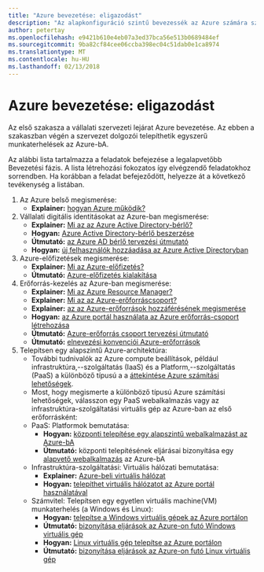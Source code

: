 ```yaml
---
title: "Azure bevezetése: eligazodást"
description: "Az alapkonfiguráció szintű bevezessék az Azure számára szükséges vállalati Tudásbázis"
author: petertay
ms.openlocfilehash: e9421b610e4eb07a3ed37bca56e513b0689484ef
ms.sourcegitcommit: 9ba82cf84cee06ccba398ec04c51dab0e1ca8974
ms.translationtype: MT
ms.contentlocale: hu-HU
ms.lasthandoff: 02/13/2018
---
```

# <a name="adopting-azure-foundational"></a>Azure bevezetése: eligazodást

Az első szakasza a vállalati szervezeti lejárat Azure bevezetése. Az ebben a szakaszban végén a szervezet dolgozói telepíthetik egyszerű munkaterhelések az Azure-bA.

Az alábbi lista tartalmazza a feladatok befejezése a legalapvetőbb Bevezetési fázis. A lista létrehozási fokozatos így elvégzendő feladatokhoz sorrendben. Ha korábban a feladat befejeződött, helyezze át a következő tevékenység a listában. 

1. Az Azure belső megismerése:
    - **Explainer:** [hogyan Azure működik?](azure-explainer.md)
2. Vállalati digitális identitásokat az Azure-ban megismerése:
    - **Explainer:** [Mi az az Azure Active Directory-bérlő?](tenant-explainer.md)
    - **Hogyan:** [Azure Active Directory-bérlő beszerzése](/azure/active-directory/develop/active-directory-howto-tenant?toc=/azure/architecture/cloud-adoption-guide/toc.json)
    - **Útmutató:** [az Azure AD bérlő tervezési útmutató](tenant.md)
    - **Hogyan:** [új felhasználók hozzáadása az Azure Active Directoryban](/azure/active-directory/add-users-azure-active-directory?toc=/azure/architecture/cloud-adoption-guide/toc.json)    
3. Azure-előfizetések megismerése:
    - **Explainer:** [Mi az Azure-előfizetés?](subscription-explainer.md)
    - **Útmutató:** [Azure-előfizetés kialakítása](subscription.md)
4. Erőforrás-kezelés az Azure-ban megismerése: 
    - **Explainer:** [Mi az Azure Resource Manager?](resource-manager-explainer.md)
    - **Explainer:** [Mi az az Azure-erőforráscsoport?](resource-group-explainer.md)
    - **Explainer:** [az az Azure-erőforrások hozzáférésének megismerése](/azure/active-directory/active-directory-understanding-resource-access?toc=/azure/architecture/cloud-adoption-guide/toc.json)
    - **Hogyan:** [az Azure portál használata az Azure erőforrás-csoport létrehozása](/azure/azure-resource-manager/resource-group-portal?toc=/azure/architecture/cloud-adoption-guide/toc.json)
    - **Útmutató:** [Azure-erőforrás csoport tervezési útmutató](resource-group.md)
    - **Útmutató:** [elnevezési konvenciói Azure-erőforrások](/azure/architecture/best-practices/naming-conventions?toc=/azure/architecture/cloud-adoption-guide/toc.json)
5. Telepítsen egy alapszintű Azure-architektúra:
    - További tudnivalók az Azure compute beállítások, például infrastruktúra,--szolgáltatás (IaaS) és a Platform,--szolgáltatás (PaaS) a különböző típusú a a [áttekintése Azure számítási lehetőségek](/azure/architecture/guide/technology-choices/compute-overview?toc=/azure/architecture/cloud-adoption-guide/toc.json).
    - Most, hogy megismerte a különböző típusú Azure számítási lehetőségek, válasszon egy PaaS webalkalmazás vagy az infrastruktúra-szolgáltatási virtuális gép az Azure-ban az első erőforrásként:
    - PaaS: Platformok bemutatása:
        - **Hogyan:** [központi telepítése egy alapszintű webalkalmazást az Azure-bA](/azure/app-service/app-service-web-overview?toc=/azure/architecture/cloud-adoption-guide/toc.json)
        - **Útmutató:** központi telepítésének eljárásai bizonyítása egy [alapvető webalkalmazás](/azure/architecture/reference-architectures/app-service-web-app/basic-web-app?toc=/azure/architecture/cloud-adoption-guide/toc.json) az Azure-bA
    - Infrastruktúra-szolgáltatási: Virtuális hálózati bemutatása:
        - **Explainer:** [Azure-beli virtuális hálózat](/azure/virtual-network/virtual-networks-overview?toc=/azure/architecture/cloud-adoption-guide/toc.json)
        - **Hogyan:** [telepíthet virtuális hálózatot az Azure portál használatával](/azure/virtual-network/virtual-networks-create-vnet-arm-pportal?toc=/azure/architecture/cloud-adoption-guide/toc.json)
    - Számvitel: Telepítsen egy egyetlen virtuális machine(VM) munkaterhelés (a Windows és Linux):
        - **Hogyan:** [telepítse a Windows virtuális gépek az Azure portálon](/azure/virtual-machines/windows/quick-create-portal?toc=/azure/architecture/cloud-adoption-guide/toc.json)
        - **Útmutató:** [bizonyítása eljárások az Azure-on futó Windows virtuális gép](/azure/architecture/reference-architectures/virtual-machines-windows/single-vm?toc=/azure/architecture/cloud-adoption-guide/toc.json)
        - **Hogyan:** [Linux virtuális gép telepítse az Azure portálon](/azure/virtual-machines/linux/quick-create-portal?toc=/azure/architecture/cloud-adoption-guide/toc.json)
        - **Útmutató:** [bizonyítása eljárások az Azure-on futó Linux virtuális gép](/azure/architecture/reference-architectures/virtual-machines-linux/single-vm?toc=/azure/architecture/cloud-adoption-guide/toc.json)
